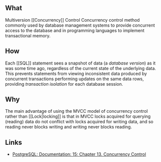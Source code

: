## What
Multiversion [[Concurrency]] Control
Concurrency control method commonly used by database management systems to provide concurrent access to the database and in programming languages to implement transactional memory.

## How
Each [[SQL]] statement sees a snapshot of data (a _database version_) as it was some time ago, regardless of the current state of the underlying data. This prevents statements from viewing inconsistent data produced by concurrent transactions performing updates on the same data rows, providing _transaction isolation_ for each database session.

## Why
The main advantage of using the MVCC model of concurrency control rather than [[Lock|locking]] is that in MVCC locks acquired for querying (reading) data do not conflict with locks acquired for writing data, and so reading never blocks writing and writing never blocks reading.

## Links
- [PostgreSQL: Documentation: 15: Chapter 13. Concurrency Control](https://www.postgresql.org/docs/current/mvcc.html)
